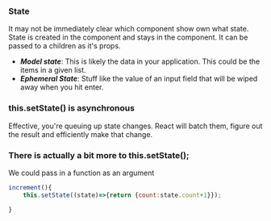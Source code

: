 ### State

It may not be immediately clear which component show own
what state.
State is created in the component and stays in the component. It can be passed to a children as it's props.

- **_Model state_**: This is likely the data in your application. This could be the items in a given list.
- **_Ephemeral State_**: Stuff like the value of an input field that will be wiped away when you hit enter.

### this.setState() is asynchronous

Effective, you're queuing up state changes. React will
batch them, figure out the result and efficiently make that
change.

### There is actually a bit more to this.setState();

We could pass in a function as an argument

```javascript
increment(){
    this.setState((state)=>{return {count:state.count+1}});

}
```































```
